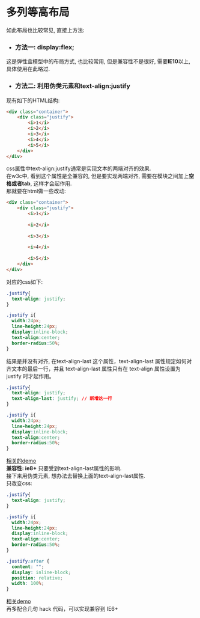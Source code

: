 # 多列等高布局  
如此布局也比较常见, 直接上方法:  
- ### 方法一: display:flex;   

这是弹性盒模型中的布局方式, 也比较常用, 但是兼容性不是很好, 需要**IE10**以上, 具体使用在此略过. 

- ### 方法二: 利用伪类元素和text-align:justify  
现有如下的HTML结构:     
```html 
<div class="container">
    <div class="justify">
        <i>1</i>
        <i>2</i>
        <i>3</i>
        <i>4</i>
        <i>5</i>
    </div>
</div>  
```
css属性中text-align:justify通常是实现文本的两端对齐的效果.  
在w3c中, 看到这个属性是全兼容的, 但是要实现两端对齐, 需要在模块之间加上**空格或者tab**, 这样才会起作用.  
那就要在html做一些改动:  
```html 
<div class="container">
    <div class="justify">
        <i>1</i>
        
        <i>2</i>
        
        <i>3</i>
        
        <i>4</i>
        
        <i>5</i>
    </div>
</div>  
```
对应的css如下:  
```css
.justify{
  text-align: justify;
}

.justify i{
  width:24px;
  line-height:24px;
  display:inline-block;
  text-align:center;
  border-radius:50%;
}
```
结果是并没有对齐, 在text-align-last 这个属性，text-align-last 属性规定如何对齐文本的最后一行，并且 text-align-last 属性只有在 text-align 属性设置为 justify 时才起作用。
```css 
.justify{
  text-align: justify;
  text-align-last: justify; // 新增这一行
}

.justify i{
  width:24px;
  line-height:24px;
  display:inline-block;
  text-align:center;
  border-radius:50%;
}
```
[相关的demo](http://hecun0000.github.io/css/multi-col-layout/text-align.html)   
**兼容性: ie8+** 只要受到text-align-last属性的影响.  
接下来用伪类元素, 想办法去替换上面的text-align-last属性.   
只改变css:  
```css 
.justify{
  text-align: justify;
}

.justify i{
  width:24px;
  line-height:24px;
  display:inline-block;
  text-align:center;
  border-radius:50%;
}

.justify:after {
  content: "";
  display: inline-block;
  position: relative;
  width: 100%;
}
```
[相关demo](http://hecun0000.github.io/css/multi-col-layout/text-align+after.html)  
再多配合几句 hack 代码，可以实现兼容到 IE6+ 
